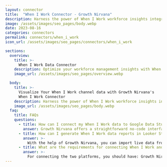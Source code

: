 ```yaml
---
layout: connector
title:  "When I Work Connector - Growth Nirvana"
description: Harness the power of When I Work workforce insights integrated into Looker Studio for strategic workforce management decisions.
image: /assets/images/seo_pages/body.webp
date: 2023-08-16
categories: connectors
permalink: connectors/when_i_work
icon_url: /assets/images/seo_pages/connectors/when_i_work

sections:
  overview:
    title: >-
      When I Work Data Connector
    description: Optimize your workforce management insights with When I Work integration. Seamlessly merge workforce data from When I Work with Looker Studio's analytical capabilities, unlocking insights that drive scheduling strategies, labor analysis, and operational excellence.
    image_url: /assets/images/seo_pages/overview.webp

  body:
    title: >-
      Visualize Your When I Work channel data with Growth Nirvana's
      When I Work Connector
    description: Harness the power of When I Work workforce insights integrated into Looker Studio for strategic workforce management decisions.
    image_url: /assets/images/seo_pages/body.webp
  faq:
    title: FAQs
    questions:
      - title: How can I connect my When I Work data to Google Data Studio/Looker Studio?
        answer: Growth Nirvana offers a straightforward no-code interface to connect to When I Work data sources.
      - title: How can I generate When I Work data reports in Looker Studio?
        answer: >-
          With the help of Growth Nirvana, you can import live data from When I Work into Looker Studio. These data can be viewed in charts, tables, and dashboards to generate branded reports that can be shared instantly.
      - title: What are the requirements for connecting When I Work and Looker Studio?
        answer: >-
          For connecting the two platforms, you should have: Growth Nirvana Account and When I Work Ads Account
---
```

